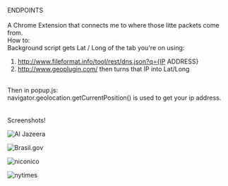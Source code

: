 ENDPOINTS
<br>
<br>
A Chrome Extension that connects me to where those litte packets come from.
<br>
How to:<br>
Background script gets Lat / Long of the tab you're on using:<br>
1. http://www.fileformat.info/tool/rest/dns.json?q={IP ADDRESS}<br>
2. http://www.geoplugin.com/ then turns that IP into Lat/Long<br>
<br>
Then in popup.js:<br>
navigator.geolocation.getCurrentPosition() is used to get your ip address.<br>
<br>
<br>
Screenshots!
<br>

![Al Jazeera](https://raw.github.com/mackhowell/Appropriating-Interaction-Technologies/master/images/hot-to-find-a-website-aljazeera.png)

![Brasil.gov](https://raw.github.com/mackhowell/Appropriating-Interaction-Technologies/master/images/hot-to-find-a-website-brazil.png)

![niconico](https://raw.github.com/mackhowell/Appropriating-Interaction-Technologies/master/images/hot-to-find-a-website-niconico.png)

![nytimes](https://raw.github.com/mackhowell/Appropriating-Interaction-Technologies/master/images/hot-to-find-a-website-nytimes.png)